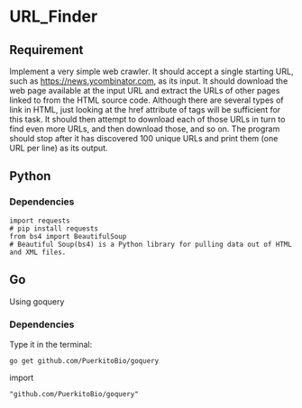 # URL_Finder
## Requirement
Implement a very simple web crawler. It should accept a single starting URL, such as https://news.ycombinator.com, as its input. It should download the web page available at the input URL and extract the URLs of other pages linked to from the HTML source code. Although there are several types of link in HTML, just looking at the href attribute of tags will be sufficient for this task. 
It should then attempt to download each of those URLs in turn to find even more URLs, and then download those, and so on. The program should stop after it has discovered 100 unique URLs and print them (one URL per line) as its output. 

## Python
### Dependencies 
```
import requests
# pip install requests
from bs4 import BeautifulSoup
# Beautiful Soup(bs4) is a Python library for pulling data out of HTML and XML files. 
```

## Go
Using goquery
### Dependencies
Type it in the terminal:
```
go get github.com/PuerkitoBio/goquery
```
import
```
"github.com/PuerkitoBio/goquery"
```